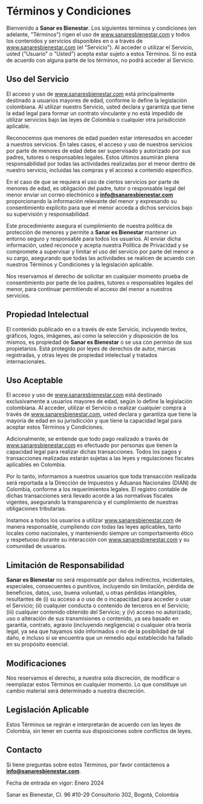 # Términos y Condiciones

Bienvenido a **Sanar es Bienestar**. Los siguientes términos y condiciones (en adelante, "Términos") rigen el uso de www.sanaresbienestar.com y todos los contenidos y servicios disponibles en o a través de www.sanaresbienestar.com (el "Servicio"). Al acceder o utilizar el Servicio, usted ("Usuario" o "Usted") acepta estar sujeto a estos Términos. Si no está de acuerdo con alguna parte de los términos, no podrá acceder al Servicio.

## Uso del Servicio

El acceso y uso de www.sanaresbienestar.com está principalmente destinado a usuarios mayores de edad, conforme lo define la legislación colombiana. Al utilizar nuestro Servicio, usted declara y garantiza que tiene la edad legal para formar un contrato vinculante y no está impedido de utilizar servicios bajo las leyes de Colombia o cualquier otra jurisdicción aplicable.

Reconocemos que menores de edad pueden estar interesados en acceder a nuestros servicios. En tales casos, el acceso y uso de nuestros servicios por parte de menores de edad debe ser supervisado y autorizado por sus padres, tutores o responsables legales. Estos últimos asumirán plena responsabilidad por todas las actividades realizadas por el menor dentro de nuestro servicio, incluidas las compras y el acceso a contenido específico.

En el caso de que se requiera el uso de ciertos servicios por parte de menores de edad, es obligación del padre, tutor o responsable legal del menor enviar un correo electrónico a **info@sanaresbienestar.com** proporcionando la información relevante del menor y expresando su consentimiento explícito para que el menor acceda a dichos servicios bajo su supervisión y responsabilidad.

Este procedimiento asegura el cumplimiento de nuestra política de protección de menores y permite a **Sanar es Bienestar** mantener un entorno seguro y responsable para todos los usuarios. Al enviar dicha información, usted reconoce y acepta nuestra Política de Privacidad y se compromete a supervisar y limitar el uso del servicio por parte del menor a su cargo, asegurando que todas las actividades se realicen de acuerdo con nuestros Términos y Condiciones y la legislación aplicable.

Nos reservamos el derecho de solicitar en cualquier momento prueba de consentimiento por parte de los padres, tutores o responsables legales del menor, para continuar permitiendo el acceso del menor a nuestros servicios.

## Propiedad Intelectual

El contenido publicado en o a través de este Servicio, incluyendo textos, gráficos, logos, imágenes, así como la selección y disposición de los mismos, es propiedad de **Sanar es Bienestar** o se usa con permiso de sus propietarios. Está protegido por leyes de derechos de autor, marcas registradas, y otras leyes de propiedad intelectual y tratados internacionales.

## Uso Aceptable

El acceso y uso de www.sanaresbienestar.com está destinado exclusivamente a usuarios mayores de edad, según lo define la legislación colombiana. Al acceder, utilizar el Servicio o realizar cualquier compra a través de www.sanaresbienestar.com, usted declara y garantiza que tiene la mayoría de edad en su jurisdicción y que tiene la capacidad legal para aceptar estos Términos y Condiciones.

Adicionalmente, se entiende que todo pago realizado a través de www.sanaresbienestar.com es efectuado por personas que tienen la capacidad legal para realizar dichas transacciones. Todos los pagos y transacciones realizadas estarán sujetas a las leyes y regulaciones fiscales aplicables en Colombia. 

Por lo tanto, informamos a nuestros usuarios que toda transacción realizada será reportada a la Dirección de Impuestos y Aduanas Nacionales (DIAN) de Colombia, conforme a los requerimientos legales. El registro contable de dichas transacciones será llevado acorde a las normativas fiscales vigentes, asegurando la transparencia y el cumplimiento de nuestras obligaciones tributarias.

Instamos a todos los usuarios a utilizar www.sanaresbienestar.com de manera responsable, cumpliendo con todas las leyes aplicables, tanto locales como nacionales, y manteniendo siempre un comportamiento ético y respetuoso durante su interacción con www.sanaresbienestar.com y su comunidad de usuarios.


## Limitación de Responsabilidad

**Sanar es Bienestar** no será responsable por daños indirectos, incidentales, especiales, consecuentes o punitivos, incluyendo sin limitación, pérdida de beneficios, datos, uso, buena voluntad, u otras pérdidas intangibles, resultantes de (i) su acceso a o uso de o incapacidad para acceder o usar el Servicio; (ii) cualquier conducta o contenido de terceros en el Servicio; (iii) cualquier contenido obtenido del Servicio; y (iv) acceso no autorizado, uso o alteración de sus transmisiones o contenido, ya sea basado en garantía, contrato, agravio (incluyendo negligencia) o cualquier otra teoría legal, ya sea que hayamos sido informados o no de la posibilidad de tal daño, e incluso si se encuentra que un remedio aquí establecido ha fallado en su propósito esencial.

## Modificaciones

Nos reservamos el derecho, a nuestra sola discreción, de modificar o reemplazar estos Términos en cualquier momento. Lo que constituye un cambio material será determinado a nuestra discreción.

## Legislación Aplicable

Estos Términos se regirán e interpretarán de acuerdo con las leyes de Colombia, sin tener en cuenta sus disposiciones sobre conflictos de leyes.

## Contacto

Si tiene preguntas sobre estos Términos, por favor contáctenos a **info@sanaresbienestar.com**.

Fecha de entrada en vigor: Enero 2024

Sanar es Bienestar, Cl. 96 #10-29 Consultorio 302, Bogotá, Colombia